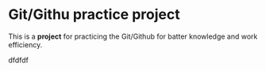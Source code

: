 # Git/Githu practice project
This is a **project** for practicing the Git/Github for batter knowledge and work efficiency.

dfdfdf

